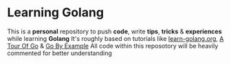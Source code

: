 # Learning Golang

This is a **personal** repository to push **code**, write **tips**, **tricks** & **experiences** while learning **Golang**
It's roughly based on tutorials like [learn-golang.org](https://www.learn-golang.org), [A Tour Of Go](https://go.dev/tour) & [Go By Example](https://gobyexample.com)
All code within this reposotory will be heavily commented for better understanding

